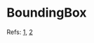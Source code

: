 # BoundingBox


Refs: [1](https://examples.vtk.org/site/Cxx/Utilities/BoundingBox/), [2](https://vtk.org/doc/nightly/html/classvtkBoundingBox.html)
